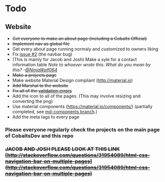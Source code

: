 # Todo  
   ## Website  
       
   - ~~Get everyone to make an about page (including a Cobalts Official)~~
   - ~~Implement nav as global file~~
   - Get every about page running normaly and customized to owners liking  
   - Fix [issue #2](https://github.com/CobaltsDev/CobaltsDev.github.io/issues/2) (the navbar bug)
   - (This is mainly for Jacob and Josh) Make a syle for a contact information table *Note to whoever wrote this: What do you mean by this? -[@NinjaWolf064](https://github.com/NinjaWolf064)*  
   - ~~Make a projects page~~
   - Make website Material Design compliant (http://material.io)
   - ~~Add Marshal to the website~~
   - ~~Fix all of the [validation errors](https://validator.w3.org/nu/?doc=https%3A%2F%2Fcobalts.net%2F)~~
   - Add the icon to all of the pages. (This may involve resizing and converting the png)
   - Use material components (https://material.io/components/) (partially completed, see [md-components branch](https://github.com/CobaltsDev/CobaltsDev.github.io/tree/md-components).)
   - Add the meta tags to every page
### Please everyone regularly check the projects on the main page of CobaltsDev and this repo 
 
### ~~JACOB AND JOSH PLEASE LOOK AT THIS LINK [http://stackoverflow.com/questions/31954089/html-css-navigation-bar-on-multiple-pages](http://stackoverflow.com/questions/31954089/html-css-navigation-bar-on-multiple-pages)~~
